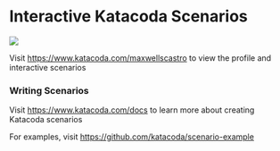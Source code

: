 # Interactive Katacoda Scenarios

[![](http://shields.katacoda.com/katacoda/maxwellscastro/count.svg)](https://www.katacoda.com/maxwellscastro "Get your profile on Katacoda.com")

Visit https://www.katacoda.com/maxwellscastro to view the profile and interactive scenarios

### Writing Scenarios
Visit https://www.katacoda.com/docs to learn more about creating Katacoda scenarios

For examples, visit https://github.com/katacoda/scenario-example
